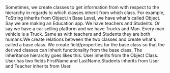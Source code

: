 Sometimes, we create classes to get information from with respect to the hierarchy in regards to which classes inherit from which class.
For example, ToString inherits from Object.In Base Level, we have what's called Object. Say we are making an Education app. 
We have teachers and Students. Or say we have a car selling platform and we have Trucks and Man. Every man vehicle is a Truck. 
Same as with teachers and Students they are both humans.We create relations between the two classes and create what's called a base class.
We create field/properties for the base class so that the derived classes can inherit functionality from the base class. The inheritance 
hierarchy goes likes this. User inherits from the Object Class. User has two fields FirstName and LastName.Students inherits from User and 
Teacher inherits from User.
